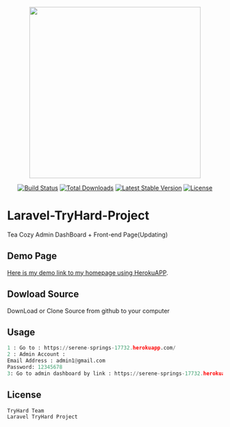 <p align="center"><img src="https://res.cloudinary.com/dtfbvvkyp/image/upload/v1566331377/laravel-logolockup-cmyk-red.svg" width="400"></p>

<p align="center">
<a href="https://travis-ci.org/laravel/framework"><img src="https://travis-ci.org/laravel/framework.svg" alt="Build Status"></a>
<a href="https://packagist.org/packages/laravel/framework"><img src="https://poser.pugx.org/laravel/framework/d/total.svg" alt="Total Downloads"></a>
<a href="https://packagist.org/packages/laravel/framework"><img src="https://poser.pugx.org/laravel/framework/v/stable.svg" alt="Latest Stable Version"></a>
<a href="https://packagist.org/packages/laravel/framework"><img src="https://poser.pugx.org/laravel/framework/license.svg" alt="License"></a>
</p>

# Laravel-TryHard-Project

Tea Cozy Admin DashBoard + Front-end Page(Updating)
## Demo Page

[Here is my demo link to my homepage using HerokuAPP](https://serene-springs-17732.herokuapp.com/).

## Dowload Source

DownLoad or Clone Source from github to your computer

## Usage
```python
1 : Go to : https://serene-springs-17732.herokuapp.com/
2 : Admin Account : 
Email Address : admin1@gmail.com
Password: 12345678
3: Go to admin dashboard by link : https://serene-springs-17732.herokuapp.com/admin 
```
## License
```python
TryHard Team
Laravel TryHard Project
```

